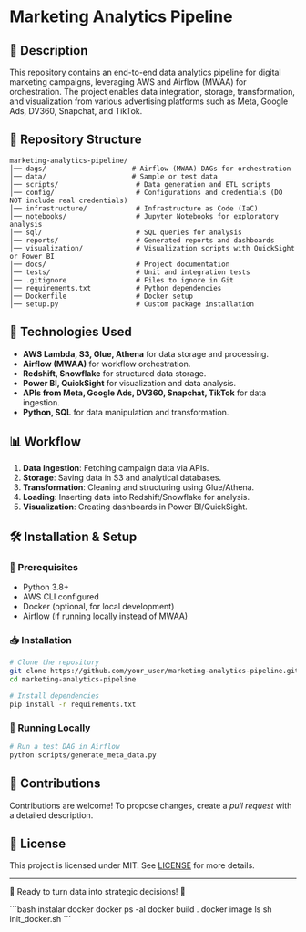 # Marketing Analytics Pipeline

## 📌 Description
This repository contains an end-to-end data analytics pipeline for digital marketing campaigns, leveraging AWS and Airflow (MWAA) for orchestration. The project enables data integration, storage, transformation, and visualization from various advertising platforms such as Meta, Google Ads, DV360, Snapchat, and TikTok.

## 📂 Repository Structure
```
marketing-analytics-pipeline/
│── dags/                     # Airflow (MWAA) DAGs for orchestration
│── data/                     # Sample or test data
│── scripts/                   # Data generation and ETL scripts
│── config/                    # Configurations and credentials (DO NOT include real credentials)
│── infrastructure/            # Infrastructure as Code (IaC)
│── notebooks/                 # Jupyter Notebooks for exploratory analysis
│── sql/                       # SQL queries for analysis
│── reports/                   # Generated reports and dashboards
│── visualization/             # Visualization scripts with QuickSight or Power BI
│── docs/                      # Project documentation
│── tests/                     # Unit and integration tests
│── .gitignore                 # Files to ignore in Git
│── requirements.txt           # Python dependencies
│── Dockerfile                 # Docker setup
│── setup.py                   # Custom package installation
```

## 🚀 Technologies Used
- **AWS Lambda, S3, Glue, Athena** for data storage and processing.
- **Airflow (MWAA)** for workflow orchestration.
- **Redshift, Snowflake** for structured data storage.
- **Power BI, QuickSight** for visualization and data analysis.
- **APIs from Meta, Google Ads, DV360, Snapchat, TikTok** for data ingestion.
- **Python, SQL** for data manipulation and transformation.

## 📊 Workflow
1. **Data Ingestion**: Fetching campaign data via APIs.
2. **Storage**: Saving data in S3 and analytical databases.
3. **Transformation**: Cleaning and structuring using Glue/Athena.
4. **Loading**: Inserting data into Redshift/Snowflake for analysis.
5. **Visualization**: Creating dashboards in Power BI/QuickSight.

## 🛠 Installation & Setup
### 📌 Prerequisites
- Python 3.8+
- AWS CLI configured
- Docker (optional, for local development)
- Airflow (if running locally instead of MWAA)

### 📥 Installation
```bash
# Clone the repository
git clone https://github.com/your_user/marketing-analytics-pipeline.git
cd marketing-analytics-pipeline

# Install dependencies
pip install -r requirements.txt
```

### 🚀 Running Locally
```bash
# Run a test DAG in Airflow
python scripts/generate_meta_data.py
```

## 🤝 Contributions
Contributions are welcome! To propose changes, create a *pull request* with a detailed description.

## 📜 License
This project is licensed under MIT. See [LICENSE](LICENSE) for more details.

---
🚀 Ready to turn data into strategic decisions! 🚀

´´´bash
instalar docker
docker ps -al
docker build .
docker image ls 
sh init_docker.sh
´´´
